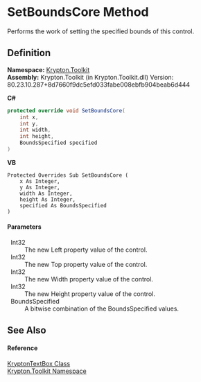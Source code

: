 # SetBoundsCore Method


Performs the work of setting the specified bounds of this control.



## Definition
**Namespace:** <a href="79d2eac2-21f4-54ff-7552-b20c33c30600.md">Krypton.Toolkit</a>  
**Assembly:** Krypton.Toolkit (in Krypton.Toolkit.dll) Version: 80.23.10.287+8d7660f9dc5efd033fabe008ebfb904beab6d444

**C#**
``` C#
protected override void SetBoundsCore(
	int x,
	int y,
	int width,
	int height,
	BoundsSpecified specified
)
```
**VB**
``` VB
Protected Overrides Sub SetBoundsCore ( 
	x As Integer,
	y As Integer,
	width As Integer,
	height As Integer,
	specified As BoundsSpecified
)
```



#### Parameters
<dl><dt>  Int32</dt><dd>The new Left property value of the control.</dd><dt>  Int32</dt><dd>The new Top property value of the control.</dd><dt>  Int32</dt><dd>The new Width property value of the control.</dd><dt>  Int32</dt><dd>The new Height property value of the control.</dd><dt>  BoundsSpecified</dt><dd>A bitwise combination of the BoundsSpecified values.</dd></dl>

## See Also


#### Reference
<a href="bafb1891-da9d-07a1-9249-da755c1768d7.md">KryptonTextBox Class</a>  
<a href="79d2eac2-21f4-54ff-7552-b20c33c30600.md">Krypton.Toolkit Namespace</a>  
